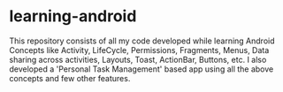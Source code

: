 # learning-android

This repository consists of all my code developed while learning Android Concepts like Activity, LifeCycle, Permissions, Fragments, Menus, Data sharing across activities, Layouts, Toast, ActionBar, Buttons, etc.  I also developed a 'Personal Task Management' based app using all the above concepts and few other features.
